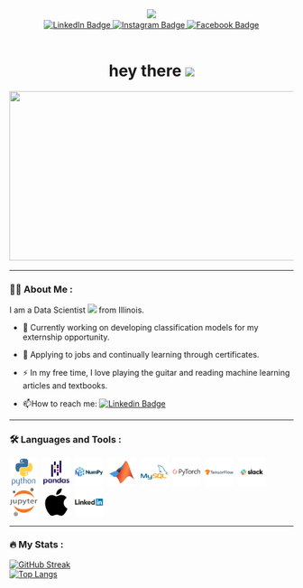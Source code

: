 <div id="header" align="center">
  <img src="https://media.giphy.com/media/M9gbBd9nbDrOTu1Mqx/giphy.gif" width="100"/>
</div>

<div id="badges" align="center">
  <a href="https://www.linkedin.com/in/ted-mathew-nuguid">
    <img src="https://img.shields.io/badge/LinkedIn-blue?style=for-the-badge&logo=linkedin&logoColor=white" alt="LinkedIn Badge"/>
  </a>
  <a href="https://www.instagram.com/matt_nuguid/">
    <img src="https://img.shields.io/badge/Instagram-magenta?style=for-the-badge&logo=instagram&logoColor=white" alt="Instagram Badge"/>
  </a>
  <a href="https://www.facebook.com/mathew.nuguid/">
    <img src="https://img.shields.io/badge/Facebook-lightblue?style=for-the-badge&logo=facebook&logoColor=white" alt="Facebook Badge"/>
  </a>
  <br/>
  <img src="https://komarev.com/ghpvc/?username=mnug1996&style=flat-square&color=blue" alt=""/>
  <br/>
  <h1>
  hey there
  <img src="https://media.giphy.com/media/hvRJCLFzcasrR4ia7z/giphy.gif" width="30px"/>
  </h1>
</div>

<div align="center">
  <img src="https://media.giphy.com/media/dWesBcTLavkZuG35MI/giphy.gif" width="600" height="300"/>
</div>

---

### :man_technologist: About Me :
I am a Data Scientist <img src="https://media.giphy.com/media/WUlplcMpOCEmTGBtBW/giphy.gif" width="30"> from Illinois.

- :telescope: Currently working on developing classification models for my externship opportunity.

- :seedling: Applying to jobs and continually learning through certificates.

- :zap: In my free time, I love playing the guitar and reading machine learning articles and textbooks.

- :mailbox:How to reach me: [![Linkedin Badge](https://img.shields.io/badge/-Linkedin-blue?style=flat&logo=Linkedin&logoColor=white)](https://www.linkedin.com/in/ted-mathew-nuguid)

---

### :hammer_and_wrench: Languages and Tools :
<div>
  <img src="https://github.com/devicons/devicon/blob/master/icons/python/python-original-wordmark.svg" title="Python" alt="Python" width="50" height="50"/>&nbsp;
  <img src="https://github.com/devicons/devicon/blob/master/icons/pandas/pandas-original-wordmark.svg" title="Pandas" alt="Pandas" width="50" height="50"/>&nbsp;
  <img src="https://github.com/devicons/devicon/blob/master/icons/numpy/numpy-original-wordmark.svg" title="Numpy" alt="Numpy" width="50" height="50"/>&nbsp;
  <img src="https://github.com/devicons/devicon/blob/master/icons/matlab/matlab-original.svg" title="Matlab" alt="Matlab" width="50" height="50"/>&nbsp;
  <img src="https://github.com/devicons/devicon/blob/master/icons/mysql/mysql-original-wordmark.svg" title="MySQL" alt="MySQL" width="50" height="50"/>&nbsp;
  <img src="https://github.com/devicons/devicon/blob/master/icons/pytorch/pytorch-original-wordmark.svg" title="Pytorch" alt="Pytorch" width="50" height="50"/>&nbsp;
  <img src="https://github.com/devicons/devicon/blob/master/icons/tensorflow/tensorflow-original-wordmark.svg" title="Tensorflow" alt="Tensorflow" width="50" height="50"/>&nbsp;
  <img src="https://github.com/devicons/devicon/blob/master/icons/slack/slack-original-wordmark.svg" title="Slack" alt="Slack" width="50" height="50"/>&nbsp;
  <img src="https://github.com/devicons/devicon/blob/master/icons/jupyter/jupyter-original-wordmark.svg" title="Jupyter" alt="Jupyter" width="50" height="50"/>&nbsp;
  <img src="https://github.com/devicons/devicon/blob/master/icons/apple/apple-original.svg" title="Apple" alt="Apple" width="50" height="50"/>&nbsp;
  <img src="https://github.com/devicons/devicon/blob/master/icons/linkedin/linkedin-original-wordmark.svg" title="Linkedin" alt="Linkedin" width="50" height="50"/>&nbsp;
  
---

### :fire: My Stats :
[![GitHub Streak](http://github-readme-streak-stats.herokuapp.com?user=mnug1996&theme=dark&background=000000)](https://git.io/streak-stats)
<br/>
[![Top Langs](https://github-readme-stats.vercel.app/api/top-langs/?username=mnug1996&layout=compact&theme=vision-friendly-dark)](https://github.com/anuraghazra/github-readme-stats)

  

<!--
**mnug1996/mnug1996** is a ✨ _special_ ✨ repository because its `README.md` (this file) appears on your GitHub profile.

Here are some ideas to get you started:

- 🔭 I’m currently working on ...
- 🌱 I’m currently learning ...
- 👯 I’m looking to collaborate on ...
- 🤔 I’m looking for help with ...
- 💬 Ask me about ...
- 📫 How to reach me: ...
- 😄 Pronouns: ...
- ⚡ Fun fact: ...
-->
